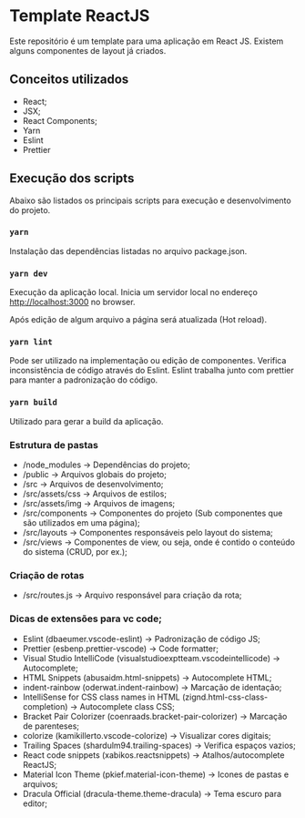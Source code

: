 # Template ReactJS

Este repositório é um template para uma aplicação em React JS. Existem alguns componentes de layout já criados.

## Conceitos utilizados

* React;
* JSX;
* React Components;
* Yarn
* Eslint
* Prettier

## Execução dos scripts

Abaixo são listados os principais scripts para execução e desenvolvimento do projeto.

### `yarn`
Instalação das dependências listadas no arquivo package.json.

### `yarn dev`

Execução da aplicação local.
Inicia um servidor local no endereço [http://localhost:3000](http://localhost:3000) no browser.

Após edição de algum arquivo a página será atualizada (Hot reload).

### `yarn lint`
Pode ser utilizado na implementação ou edição de componentes. Verifica inconsistência de código através do Eslint.
Eslint trabalha junto com prettier para manter a padronização do código.

### `yarn build`
Utilizado para gerar a build da aplicação.

### Estrutura de pastas
* /node_modules -> Dependências do projeto;
* /public -> Arquivos globais do projeto;
* /src -> Arquivos de desenvolvimento;
* /src/assets/css -> Arquivos de estilos;
* /src/assets/img -> Arquivos de imagens;
* /src/components -> Componentes do projeto (Sub componentes que são utilizados em uma página);
* /src/layouts -> Componentes responsáveis pelo layout do sistema;
* /src/views -> Componentes de view, ou seja, onde é contido o conteúdo do sistema (CRUD, por ex.);

### Criação de rotas
* /src/routes.js -> Arquivo responsável para criação da rota;

### Dicas de extensões para vc code;
* Eslint (dbaeumer.vscode-eslint) -> Padronização de código JS;
* Prettier (esbenp.prettier-vscode) -> Code formatter;
* Visual Studio IntelliCode (visualstudioexptteam.vscodeintellicode) -> Autocomplete;
* HTML Snippets (abusaidm.html-snippets) -> Autocomplete HTML;
* indent-rainbow (oderwat.indent-rainbow) -> Marcação de identação;
* IntelliSense for CSS class names in HTML (zignd.html-css-class-completion) -> Autocomplete class CSS;
* Bracket Pair Colorizer (coenraads.bracket-pair-colorizer) -> Marcação de parenteses;
* colorize (kamikillerto.vscode-colorize) -> Visualizar cores digitais;
* Trailing Spaces (shardulm94.trailing-spaces) -> Verifica espaços vazios;
* React code snippets (xabikos.reactsnippets) -> Atalhos/autocomplete ReactJS;
* Material Icon Theme (pkief.material-icon-theme) -> Icones de pastas e arquivos;
* Dracula Official (dracula-theme.theme-dracula) -> Tema escuro para editor;
